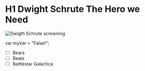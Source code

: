 # H1 Dwight Schrute The Hero we Need
![Dwigth Schrute screaming](https://github.com/adebara1/skills-communicate-using-markdown/assets/147109387/34a366df-c452-441f-926e-1705444d36d0)

var myVar = "False!";
- [ ] Bears
- [ ] Beats
- [ ] Battlestar Galactica
